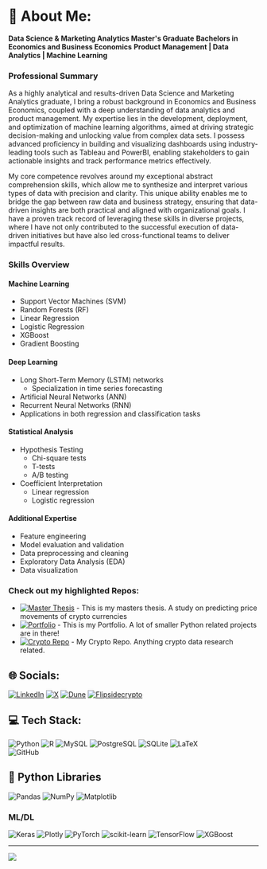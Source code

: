 # 💫 About Me:
**Data Science & Marketing Analytics Master's Graduate**
**Bachelors in Economics and Business Economics**
**Product Management | Data Analytics | Machine Learning**

### Professional Summary
As a highly analytical and results-driven Data Science and Marketing Analytics graduate, I bring a robust background in Economics and Business Economics, coupled with a deep understanding of data analytics and product management. My expertise lies in the development, deployment, and optimization of machine learning algorithms, aimed at driving strategic decision-making and unlocking value from complex data sets. I possess advanced proficiency in building and visualizing dashboards using industry-leading tools such as Tableau and PowerBI, enabling stakeholders to gain actionable insights and track performance metrics effectively.

My core competence revolves around my exceptional abstract comprehension skills, which allow me to synthesize and interpret various types of data with precision and clarity. This unique ability enables me to bridge the gap between raw data and business strategy, ensuring that data-driven insights are both practical and aligned with organizational goals. I have a proven track record of leveraging these skills in diverse projects, where I have not only contributed to the successful execution of data-driven initiatives but have also led cross-functional teams to deliver impactful results.

### Skills Overview

#### Machine Learning
- Support Vector Machines (SVM)
- Random Forests (RF)
- Linear Regression
- Logistic Regression
- XGBoost
- Gradient Boosting

#### Deep Learning
- Long Short-Term Memory (LSTM) networks
  - Specialization in time series forecasting
- Artificial Neural Networks (ANN)
- Recurrent Neural Networks (RNN)
- Applications in both regression and classification tasks

#### Statistical Analysis
- Hypothesis Testing
  - Chi-square tests
  - T-tests
  - A/B testing
- Coefficient Interpretation
  - Linear regression
  - Logistic regression

#### Additional Expertise
- Feature engineering
- Model evaluation and validation
- Data preprocessing and cleaning
- Exploratory Data Analysis (EDA)
- Data visualization

### Check out my highlighted Repos:

- [![Master Thesis](https://img.shields.io/badge/Master_Thesis-In_Progress-blue.svg)](https://github.com/NumericCamel/Master-Thesis) - This is my masters thesis. A study on predicting price movements of crypto currencies
- [![Portfolio](https://img.shields.io/badge/Portfolio-View-brightgreen.svg)](https://github.com/NumericCamel/Portfolio) - This is my Portfolio. A lot of smaller Python related projects are in there!
- [![Crypto Repo](https://img.shields.io/badge/Crypto_Repo-Explore-orange.svg)](https://github.com/NumericCamel/Crypto) - My Crypto Repo. Anything crypto data research related. 

## 🌐 Socials:
[![LinkedIn](https://img.shields.io/badge/LinkedIn-%230077B5.svg?logo=linkedin&logoColor=white)](https://linkedin.com/in/erenmuller) 
[![X](https://img.shields.io/badge/X-black.svg?logo=X&logoColor=white)](https://x.com/CamelQuant) 
[![Dune](https://img.shields.io/badge/Dune_Analytics-black.svg?logo=Dune&logoColor=pink)](https://dune.com/camelquant)
[![Flipsidecrypto](https://img.shields.io/badge/FlipsideCrypto-black.svg?logo=FlipsideCrypto&logoColor=pink)](https://flipsidecrypto.xyz/camelquant/dashboards)

## 💻 Tech Stack:
![Python](https://img.shields.io/badge/python-%23ffbf00.svg?style=for-the-badge&logo=python&logoColor=blue)
![R](https://img.shields.io/badge/r-%23276DC3.svg?style=for-the-badge&logo=r&logoColor=white)
![MySQL](https://img.shields.io/badge/mysql-4479A1.svg?style=for-the-badge&logo=mysql&logoColor=white)
![PostgreSQL](https://img.shields.io/badge/postgresql-%23336791.svg?style=for-the-badge&logo=postgresql&logoColor=white)
![SQLite](https://img.shields.io/badge/dune_sql-%236344DB.svg?style=for-the-badge&logo=sqlite&logoColor=white)
![LaTeX](https://img.shields.io/badge/latex-%23008080.svg?style=for-the-badge&logo=latex&logoColor=white)   
![GitHub](https://img.shields.io/badge/github-%23121011.svg?style=for-the-badge&logo=github&logoColor=white)

## 🐍 Python Libraries
![Pandas](https://img.shields.io/badge/pandas-%23150458.svg?style=for-the-badge&logo=pandas&logoColor=white) 
![NumPy](https://img.shields.io/badge/numpy-%23013243.svg?style=for-the-badge&logo=numpy&logoColor=white) 
![Matplotlib](https://img.shields.io/badge/Matplotlib-%23ffffff.svg?style=for-the-badge&logo=Matplotlib&logoColor=black) 

### ML/DL
![Keras](https://img.shields.io/badge/Keras-%23D00000.svg?style=for-the-badge&logo=Keras&logoColor=white) 
![Plotly](https://img.shields.io/badge/Plotly-%233F4F75.svg?style=for-the-badge&logo=plotly&logoColor=white) 
![PyTorch](https://img.shields.io/badge/PyTorch-%23EE4C2C.svg?style=for-the-badge&logo=PyTorch&logoColor=white) 
![scikit-learn](https://img.shields.io/badge/scikit--learn-%23F7931E.svg?style=for-the-badge&logo=scikit-learn&logoColor=white) 
![TensorFlow](https://img.shields.io/badge/TensorFlow-%23FF6F00.svg?style=for-the-badge&logo=TensorFlow&logoColor=white) 
![XGBoost](https://img.shields.io/badge/XGBoost-%23E54343.svg?style=for-the-badge&logo=XGB&logoColor=black)

---
[![](https://visitcount.itsvg.in/api?id=NumericCamel&icon=8&color=0)](https://visitcount.itsvg.in)

<!-- Proudly created with GPRM ( https://gprm.itsvg.in ) -->

